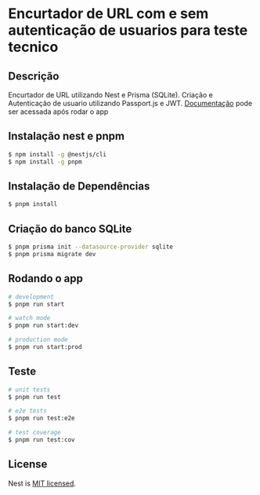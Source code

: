 # Encurtador de URL com e sem autenticação de usuarios para teste tecnico

## Descrição
Encurtador de URL utilizando Nest e Prisma (SQLite). Criação e Autenticação de usuario utilizando Passport.js e JWT.
[Documentação](http://localhost:3000/api) pode ser acessada após rodar o app 

## Instalação nest e pnpm

```bash
$ npm install -g @nestjs/cli
$ npm install -g pnpm
```


## Instalação de Dependências

```bash
$ pnpm install
```

## Criação do banco SQLite
```bash
$ pnpm prisma init --datasource-provider sqlite
$ pnpm prisma migrate dev
```

## Rodando o app

```bash
# development
$ pnpm run start

# watch mode
$ pnpm run start:dev

# production mode
$ pnpm run start:prod
```

## Teste

```bash
# unit tests
$ pnpm run test

# e2e tests
$ pnpm run test:e2e

# test coverage
$ pnpm run test:cov
```

## License

Nest is [MIT licensed](LICENSE).
